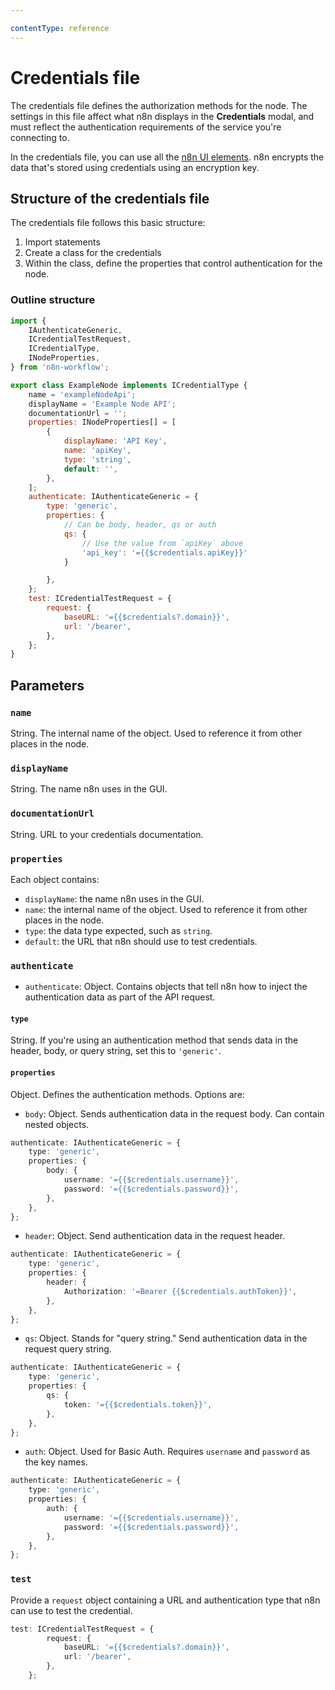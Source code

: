 ```yaml
---

contentType: reference
---
```


# Credentials file

The credentials file defines the authorization methods for the node. The settings in this file affect what n8n displays in the **Credentials** modal, and must reflect the authentication requirements of the service you're connecting to.

In the credentials file, you can use all the [n8n UI elements](/integrations/creating-nodes/build/reference/ui-elements.md). n8n encrypts the data that's stored using credentials using an encryption key.

## Structure of the credentials file

The credentials file follows this basic structure:

1. Import statements
2. Create a class for the credentials
3. Within the class, define the properties that control authentication for the node.

### Outline structure

```js
import {
	IAuthenticateGeneric,
	ICredentialTestRequest,
	ICredentialType,
	INodeProperties,
} from 'n8n-workflow';

export class ExampleNode implements ICredentialType {
	name = 'exampleNodeApi';
	displayName = 'Example Node API';
	documentationUrl = '';
	properties: INodeProperties[] = [
		{
			displayName: 'API Key',
			name: 'apiKey',
			type: 'string',
			default: '',
		},
	];
	authenticate: IAuthenticateGeneric = {
		type: 'generic',
		properties: {
    		// Can be body, header, qs or auth
			qs: {
        		// Use the value from `apiKey` above
				'api_key': '={{$credentials.apiKey}}'
			}

		},
	};
	test: ICredentialTestRequest = {
		request: {
			baseURL: '={{$credentials?.domain}}',
			url: '/bearer',
		},
	};
}
```


## Parameters

### `name`

String. The internal name of the object. Used to reference it from other places in the node.

### `displayName`

String. The name n8n uses in the GUI.

### `documentationUrl`

String. URL to your credentials documentation.

### `properties`

Each object contains:

* `displayName`: the name n8n uses in the GUI.
* `name`: the internal name of the object. Used to reference it from other places in the node.
* `type`: the data type expected, such as `string`.
* `default`: the URL that n8n should use to test credentials.

### `authenticate`

* `authenticate`: Object. Contains objects that tell n8n how to inject the authentication data as part of the API request. 

#### `type`

String. If you're using an authentication method that sends data in the header, body, or query string, set this to `'generic'`. 

#### `properties`

Object. Defines the authentication methods. Options are:

* `body`: Object. Sends authentication data in the request body. Can contain nested objects.
```typescript
authenticate: IAuthenticateGeneric = {
	type: 'generic',
	properties: {
		body: {
			username: '={{$credentials.username}}',
			password: '={{$credentials.password}}',
		},
	},
};
``` 

* `header`: Object. Send authentication data in the request header.
```typescript
authenticate: IAuthenticateGeneric = {
	type: 'generic',
	properties: {
		header: {
			Authorization: '=Bearer {{$credentials.authToken}}',
		},
	},
};
``` 

* `qs`: Object. Stands for "query string." Send authentication data in the request query string.
```typescript
authenticate: IAuthenticateGeneric = {
	type: 'generic',
	properties: {
		qs: {
			token: '={{$credentials.token}}',
		},
	},
};
``` 

* `auth`: Object. Used for Basic Auth. Requires `username` and `password` as the key names.
```typescript
authenticate: IAuthenticateGeneric = {
	type: 'generic',
	properties: {
		auth: {
			username: '={{$credentials.username}}',
			password: '={{$credentials.password}}',
		},
	},
};
```

### `test`

Provide a `request` object containing a URL and authentication type that n8n can use to test the credential.

```typescript
test: ICredentialTestRequest = {
		request: {
			baseURL: '={{$credentials?.domain}}',
			url: '/bearer',
		},
	};
```
